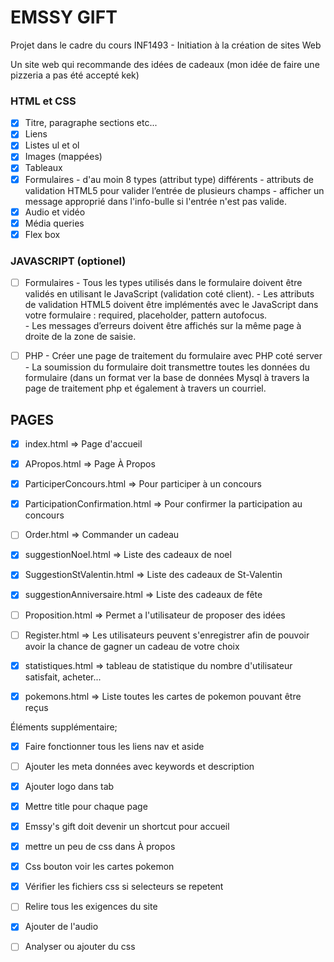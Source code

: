 # EMSSY GIFT
Projet dans le cadre du cours INF1493 - Initiation à la création de sites Web

Un site web qui recommande des idées de cadeaux (mon idée de faire une pizzeria a pas été accepté kek)

### HTML et CSS
- [X]  Titre, paragraphe sections etc...
- [X]  Liens
- [X]  Listes ul et ol
- [X]  Images (mappées)
- [X]  Tableaux
- [X]  Formulaires
        - d'au moin 8 types (attribut type) différents
        - attributs de validation HTML5 pour valider l’entrée de plusieurs champs 
        - afficher un message approprié dans l'info-bulle si l'entrée n'est pas valide.
- [X]  Audio et vidéo
- [X]  Média queries
- [X]  Flex box

### JAVASCRIPT (optionel)

- [ ]  Formulaires
        - Tous les types utilisés dans le formulaire doivent être validés en utilisant le JavaScript (validation coté client).
        - Les attributs de validation HTML5 doivent être implémentés avec le JavaScript dans votre formulaire : required, placeholder, pattern autofocus.  
        - Les messages d’erreurs doivent être affichés sur la même page à droite de la zone de saisie.

- [ ]  PHP
        - Créer une page de traitement du formulaire avec PHP coté server
        - La soumission du formulaire doit transmettre toutes les données du formulaire (dans un format ver la base de données Mysql à travers la page de traitement php et également à travers un courriel. 

## PAGES

- [X] index.html => Page d'accueil
- [X] APropos.html => Page À Propos
- [X] ParticiperConcours.html => Pour participer à un concours
- [X] ParticipationConfirmation.html => Pour confirmer la participation au concours
- [ ] Order.html => Commander un cadeau
- [X] suggestionNoel.html => Liste des cadeaux de noel
- [X] SuggestionStValentin.html => Liste des cadeaux de St-Valentin
- [X] suggestionAnniversaire.html => Liste des cadeaux de fête
- [ ] Proposition.html => Permet a l'utilisateur de proposer des idées
- [ ] Register.html => Les utilisateurs peuvent s'enregistrer afin de pouvoir avoir la chance de gagner un cadeau de votre choix
- [X] statistiques.html => tableau de statistique du nombre d'utilisateur satisfait, acheter...
- [X] pokemons.html => Liste toutes les cartes de pokemon pouvant être reçus


Éléments supplémentaire;

- [X] Faire fonctionner tous les liens nav et aside
- [ ] Ajouter les meta données avec keywords et description
- [X] Ajouter logo dans tab
- [X] Mettre title pour chaque page
- [X] Emssy's gift doit devenir un shortcut pour accueil
- [X] mettre un peu de css dans À propos
- [X] Css bouton voir les cartes pokemon
- [X] Vérifier les fichiers css si selecteurs se repetent
- [ ] Relire tous les exigences du site
- [X] Ajouter de l'audio
- [ ] Analyser ou ajouter du css


